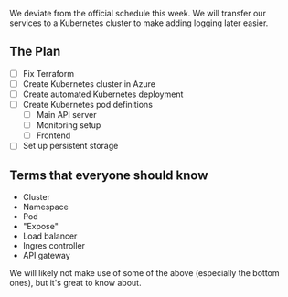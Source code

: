 We deviate from the official schedule this week. We will transfer our services to a Kubernetes cluster to make adding logging later easier.

## The Plan
- [ ] Fix Terraform
- [ ] Create Kubernetes cluster in Azure
- [ ] Create automated Kubernetes deployment
- [ ] Create Kubernetes pod definitions
   - [ ] Main API server
   - [ ] Monitoring setup
   - [ ] Frontend
- [ ] Set up persistent storage

## Terms that everyone should know
- Cluster
- Namespace
- Pod
- "Expose"
- Load balancer
- Ingres controller
- API gateway

We will likely not make use of some of the above (especially the bottom ones), but it's great to know about.
